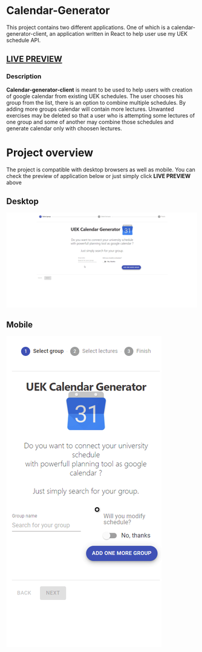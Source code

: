 # Calendar-Generator
This project contains two different applications. One of which is a calendar-generator-client, an application written in React to help user use my UEK schedule API.
## <a href="https://sirazor.github.io/calendar-generator-client/" target="_blank">LIVE PREVIEW</a>

### Description
**Calendar-generator-client** is meant to be used to help users with creation of google calendar from existing UEK schedules. The user chooses his group from the list, there is an option to combine multiple schedules. By adding more groups calendar will contain more lectures. Unwanted exercises may be deleted so that a user who is attempting some lectures of one group and some of another may combine those schedules and generate calendar only with choosen lectures.

 # Project overview
The project is compatible with desktop browsers as well as mobile. You can check the preview of application below or just simply click **LIVE PREVIEW** above
 ## Desktop
![](https://github.com/SiRazoR/calendar-generator-client/blob/master/src/resources/desktop.gif?raw=true)

 ## Mobile
![](https://github.com/SiRazoR/calendar-generator-client/blob/master/src/resources/mobile.gif?raw=true)
